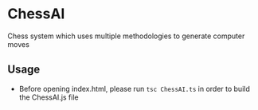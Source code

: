 # ChessAI
Chess system which uses multiple methodologies to generate computer moves

## Usage
- Before opening index.html, please run ```tsc ChessAI.ts``` in order to build the ChessAI.js file
